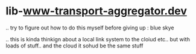 # lib-www-transport-aggregator.dev
.. try to figure out how to do this myself before giving up : blue skye

.. this is kinda thinkign about a local link system to the cloiud etc.. but with loads of stuff.. and the cloud it sohud be the same stuff
